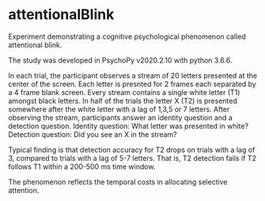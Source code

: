 # attentionalBlink
Experiment demonstrating a cognitive psychological phenomenon called attentional blink.

The study was developed in PsychoPy v2020.2.10 with python 3.6.6.

In each trial, the participant observes a stream of 20 letters presented at the center of the screen. Each letter is presnted for 2 frames each separated by a 4 frame blank screen. Every stream contains a single white letter (T1) amongst black letters. In half of the trials the letter X (T2) is presented somewhere after the white letter with a lag of 1,3,5 or 7 letters. After observing the stream, participants answer an identity question and a detection question. 
Identity question: What letter was presented in white?
Detection question: Did you see an X in the stream?

Typical finding is that detection accuracy for T2 drops on trials with a lag of 3, compared to trials with a lag of 5-7 letters. That is, T2 detection fails if T2 follows T1 within a 200-500 ms time window. 

The phenomenon reflects the temporal costs in allocating selective attention.
